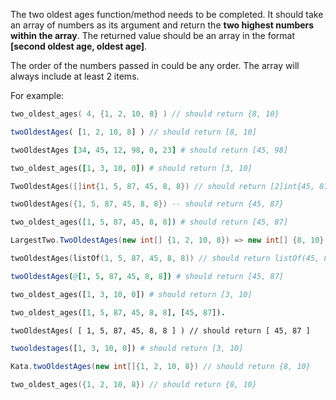 The two oldest ages function/method needs to be completed. It should take an array of numbers as its argument and return the **two highest numbers within the array**. The returned value should be an array in the format **[second oldest age,  oldest age]**. 

The order of the numbers passed in could be any order. The array will always include at least 2 items.

For example:

```c
two_oldest_ages( 4, {1, 2, 10, 8} ) // should return {8, 10}
```

```javascript
twoOldestAges( [1, 2, 10, 8] ) // should return [8, 10]
```

```coffeescript
twoOldestAges [34, 45, 12, 98, 0, 23] # should return [45, 98]
```

```ruby
two_oldest_ages([1, 3, 10, 0]) # should return [3, 10]
```

```go
TwoOldestAges([]int{1, 5, 87, 45, 8, 8}) // should return [2]int{45, 87}
```

```lua
twoOldestAges({1, 5, 87, 45, 8, 8}) -- should return {45, 87}
```

```elixir
two_oldest_ages([1, 5, 87, 45, 8, 8]) # should return [45, 87]
```
```csharp
LargestTwo.TwoOldestAges(new int[] {1, 2, 10, 8}) => new int[] {8, 10}
```

```kotlin
twoOldestAges(listOf(1, 5, 87, 45, 8, 8)) // should return listOf(45, 87)
```
```nim
twoOldestAges(@[1, 5, 87, 45, 8, 8]) # should return [45, 87]
```

```python
two_oldest_ages([1, 3, 10, 0]) # should return [3, 10]
```

```prolog
two_oldest_ages([1, 5, 87, 45, 8, 8], [45, 87]).
```

```cfml
twoOldestAges( [ 1, 5, 87, 45, 8, 8 ] ) // should return [ 45, 87 ]
```

```julia
twooldestages([1, 3, 10, 0]) # should return [3, 10]
```

```java
Kata.twoOldestAges(new int[]{1, 2, 10, 8}) // should return {8, 10}
```

```cpp
two_oldest_ages({1, 2, 10, 8}) // should return {8, 10}
```
